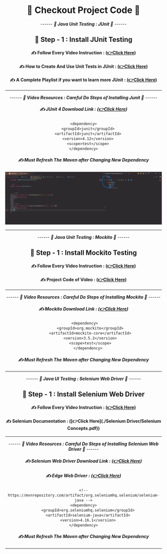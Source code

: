 <div align = "center">

# 🧐 Checkout Project Code 🧐

*------ **🧠 Java Unit Testing : JUnit  🧠** ------*

## 🌲 Step - 1 : Install JUnit Testing

#### ✍️ Follow Every Video Instruction :  **([👉Click Here](https://youtu.be/sq_pYMepfP0?si=ZNP9loi9CNaiAtvO))**


#### ✍️ How to Create And Use Unit Tests in JUnit :  **([👉Click Here](https://youtu.be/vZm0lHciFsQ?si=YN50wEfrrpJrzAo7))**

#### ✍️ A Complete Playlist if you want to learn more JUnit :  **([👉Click Here](https://youtube.com/playlist?list=PLt4nG7RVVk1iGkgOCXmG8Cs8Pjw1Hj6Y6&si=4bWOz2CUJccUaAW9))**

<hr>

*------ **🎥 Video Resources : Careful Do Steps of Installing Junit 🎥** ------*

##### ✍️ JUnit 4 Download Link :  **([👉Click Here](https://mvnrepository.com/artifact/junit/junit/4.12))**

```agsl
<dependency>
    <groupId>junit</groupId>
    <artifactId>junit</artifactId>
    <version>4.12</version>
    <scope>test</scope>
</dependency>
```



##### ✍️ Must Refresh The Maven after Changing New Dependency

![](./assets/mavenRefresh.png)

<hr>

</div>


<div align = "center">

*------ **🧠 Java Unit Testing : Mockito   🧠** ------*

## 🌲 Step - 1 : Install Mockito Testing

#### ✍️ Follow Every Video Instruction :  **([👉Click Here](https://youtu.be/aNCPy803rkI?si=vrzZ2F7CjKypoJZ4))**


#### ✍️ Project Code of Video :  **([👉Click Here](https://github.com/TshRahul/mockito-intro/blob/master/src/main/java/Student.java))**

<hr>

*------ **🎥 Video Resources : Careful Do Steps of Installing Mockito 🎥** ------*

##### ✍️ Mockito Download Link :  **([👉Click Here](https://mvnrepository.com/artifact/org.mockito/mockito-core/5.6.0))**

```agsl
 <dependency>
      <groupId>org.mockito</groupId>
      <artifactId>mockito-core</artifactId>
      <version>3.5.2</version>
      <scope>test</scope>
    </dependency>
```



##### ✍️ Must Refresh The Maven after Changing New Dependency

<hr>

</div>

<div align = "center">

*------ **🧠 Java UI Testing : Selenium Web Driver 🧠** ------*

## 🌲 Step - 1 : Install Selenium Web Driver

#### ✍️ Follow Every Video Instruction :  **([👉Click Here](https://youtu.be/dbzc9UbFZt8?si=pMu5CqxxiZfIcuvv))**

#### ✍️ Selenium Documentation :  **([👉Click Here](./Selenium Driver/Selenium Concepts.pdf))**

<hr>

*------ **🎥 Video Resources : Careful Do Steps of Installing Selenium Web Driver 🎥** ------*

##### ✍️ Selenium Web Driver Download Link :  **([👉Click Here](https://mvnrepository.com/artifact/org.seleniumhq.selenium/selenium-java/4.16.1))**
##### ✍️ Edge Web Driver :  **([👉Click Here](https://developer.microsoft.com/en-us/microsoft-edge/tools/webdriver/?form=MA13LH#downloads))**


```agsl
<!-- https://mvnrepository.com/artifact/org.seleniumhq.selenium/selenium-java -->
<dependency>
    <groupId>org.seleniumhq.selenium</groupId>
    <artifactId>selenium-java</artifactId>
    <version>4.16.1</version>
</dependency>

```



##### ✍️ Must Refresh The Maven after Changing New Dependency


<hr>

</div>
